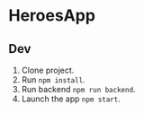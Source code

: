 # HeroesApp

## Dev

1. Clone project.
2. Run ```npm install```.
3. Run backend ```npm run backend```.
4. Launch the app ```npm start```.
